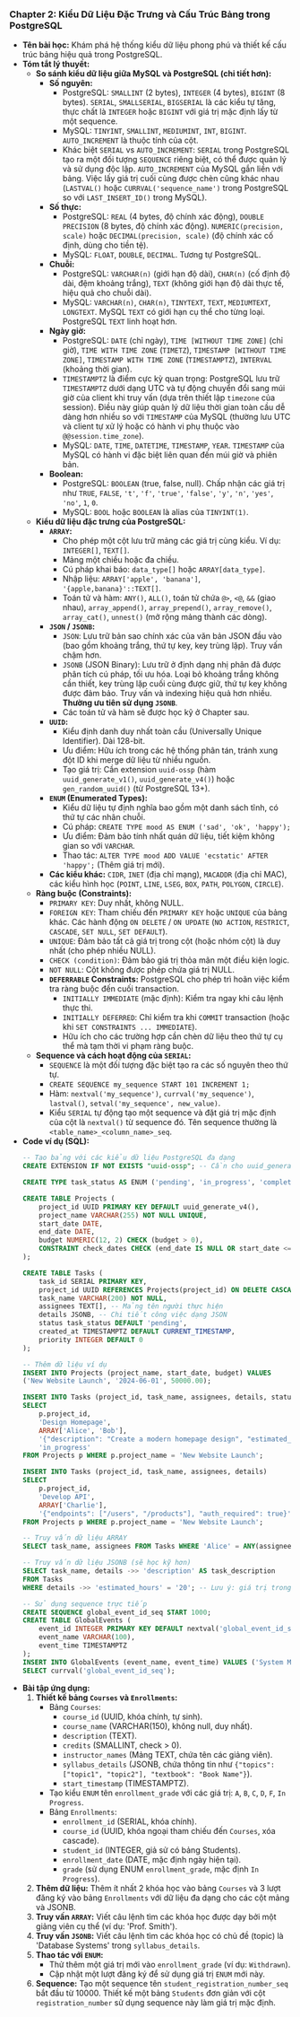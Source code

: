 ### Chapter 2: Kiểu Dữ Liệu Đặc Trưng và Cấu Trúc Bảng trong PostgreSQL

* **Tên bài học:** Khám phá hệ thống kiểu dữ liệu phong phú và thiết kế cấu trúc bảng hiệu quả trong PostgreSQL.
* **Tóm tắt lý thuyết:**
    * **So sánh kiểu dữ liệu giữa MySQL và PostgreSQL (chi tiết hơn):**
        * **Số nguyên:**
            * PostgreSQL: `SMALLINT` (2 bytes), `INTEGER` (4 bytes), `BIGINT` (8 bytes). `SERIAL`, `SMALLSERIAL`, `BIGSERIAL` là các kiểu tự tăng, thực chất là `INTEGER` hoặc `BIGINT` với giá trị mặc định lấy từ một sequence.
            * MySQL: `TINYINT`, `SMALLINT`, `MEDIUMINT`, `INT`, `BIGINT`. `AUTO_INCREMENT` là thuộc tính của cột.
            * Khác biệt `SERIAL` vs `AUTO_INCREMENT`: `SERIAL` trong PostgreSQL tạo ra một đối tượng `SEQUENCE` riêng biệt, có thể được quản lý và sử dụng độc lập. `AUTO_INCREMENT` của MySQL gắn liền với bảng. Việc lấy giá trị cuối cùng được chèn cũng khác nhau (`LASTVAL()` hoặc `CURRVAL('sequence_name')` trong PostgreSQL so với `LAST_INSERT_ID()` trong MySQL).
        * **Số thực:**
            * PostgreSQL: `REAL` (4 bytes, độ chính xác động), `DOUBLE PRECISION` (8 bytes, độ chính xác động). `NUMERIC(precision, scale)` hoặc `DECIMAL(precision, scale)` (độ chính xác cố định, dùng cho tiền tệ).
            * MySQL: `FLOAT`, `DOUBLE`, `DECIMAL`. Tương tự PostgreSQL.
        * **Chuỗi:**
            * PostgreSQL: `VARCHAR(n)` (giới hạn độ dài), `CHAR(n)` (cố định độ dài, đệm khoảng trắng), `TEXT` (không giới hạn độ dài thực tế, hiệu quả cho chuỗi dài).
            * MySQL: `VARCHAR(n)`, `CHAR(n)`, `TINYTEXT`, `TEXT`, `MEDIUMTEXT`, `LONGTEXT`. MySQL `TEXT` có giới hạn cụ thể cho từng loại. PostgreSQL `TEXT` linh hoạt hơn.
        * **Ngày giờ:**
            * PostgreSQL: `DATE` (chỉ ngày), `TIME [WITHOUT TIME ZONE]` (chỉ giờ), `TIME WITH TIME ZONE` (`TIMETZ`), `TIMESTAMP [WITHOUT TIME ZONE]`, `TIMESTAMP WITH TIME ZONE` (`TIMESTAMPTZ`), `INTERVAL` (khoảng thời gian).
            * `TIMESTAMPTZ` là điểm cực kỳ quan trọng: PostgreSQL lưu trữ `TIMESTAMPTZ` dưới dạng UTC và tự động chuyển đổi sang múi giờ của client khi truy vấn (dựa trên thiết lập `timezone` của session). Điều này giúp quản lý dữ liệu thời gian toàn cầu dễ dàng hơn nhiều so với `TIMESTAMP` của MySQL (thường lưu UTC và client tự xử lý hoặc có hành vi phụ thuộc vào `@@session.time_zone`).
            * MySQL: `DATE`, `TIME`, `DATETIME`, `TIMESTAMP`, `YEAR`. `TIMESTAMP` của MySQL có hành vi đặc biệt liên quan đến múi giờ và phiên bản.
        * **Boolean:**
            * PostgreSQL: `BOOLEAN` (true, false, null). Chấp nhận các giá trị như `TRUE`, `FALSE`, `'t'`, `'f'`, `'true'`, `'false'`, `'y'`, `'n'`, `'yes'`, `'no'`, `1`, `0`.
            * MySQL: `BOOL` hoặc `BOOLEAN` là alias của `TINYINT(1)`.
    * **Kiểu dữ liệu đặc trưng của PostgreSQL:**
        * **`ARRAY`:**
            * Cho phép một cột lưu trữ mảng các giá trị cùng kiểu. Ví dụ: `INTEGER[]`, `TEXT[]`.
            * Mảng một chiều hoặc đa chiều.
            * Cú pháp khai báo: `data_type[]` hoặc `ARRAY[data_type]`.
            * Nhập liệu: `ARRAY['apple', 'banana']`, `'{apple,banana}'::TEXT[]`.
            * Toán tử và hàm: `ANY()`, `ALL()`, toán tử chứa `@>`, `<@`, `&&` (giao nhau), `array_append()`, `array_prepend()`, `array_remove()`, `array_cat()`, `unnest()` (mở rộng mảng thành các dòng).
        * **`JSON` / `JSONB`:**
            * `JSON`: Lưu trữ bản sao chính xác của văn bản JSON đầu vào (bao gồm khoảng trắng, thứ tự key, key trùng lặp). Truy vấn chậm hơn.
            * `JSONB` (JSON Binary): Lưu trữ ở định dạng nhị phân đã được phân tích cú pháp, tối ưu hóa. Loại bỏ khoảng trắng không cần thiết, key trùng lặp cuối cùng được giữ, thứ tự key không được đảm bảo. Truy vấn và indexing hiệu quả hơn nhiều. **Thường ưu tiên sử dụng `JSONB`**.
            * Các toán tử và hàm sẽ được học kỹ ở Chapter sau.
        * **`UUID`:**
            * Kiểu định danh duy nhất toàn cầu (Universally Unique Identifier). Dài 128-bit.
            * Ưu điểm: Hữu ích trong các hệ thống phân tán, tránh xung đột ID khi merge dữ liệu từ nhiều nguồn.
            * Tạo giá trị: Cần extension `uuid-ossp` (hàm `uuid_generate_v1()`, `uuid_generate_v4()`) hoặc `gen_random_uuid()` (từ PostgreSQL 13+).
        * **`ENUM` (Enumerated Types):**
            * Kiểu dữ liệu tự định nghĩa bao gồm một danh sách tĩnh, có thứ tự các nhãn chuỗi.
            * Cú pháp: `CREATE TYPE mood AS ENUM ('sad', 'ok', 'happy');`
            * Ưu điểm: Đảm bảo tính nhất quán dữ liệu, tiết kiệm không gian so với `VARCHAR`.
            * Thao tác: `ALTER TYPE mood ADD VALUE 'ecstatic' AFTER 'happy';` (Thêm giá trị mới).
        * **Các kiểu khác:** `CIDR`, `INET` (địa chỉ mạng), `MACADDR` (địa chỉ MAC), các kiểu hình học (`POINT`, `LINE`, `LSEG`, `BOX`, `PATH`, `POLYGON`, `CIRCLE`).
    * **Ràng buộc (Constraints):**
        * `PRIMARY KEY`: Duy nhất, không NULL.
        * `FOREIGN KEY`: Tham chiếu đến `PRIMARY KEY` hoặc `UNIQUE` của bảng khác. Các hành động `ON DELETE` / `ON UPDATE` (`NO ACTION`, `RESTRICT`, `CASCADE`, `SET NULL`, `SET DEFAULT`).
        * `UNIQUE`: Đảm bảo tất cả giá trị trong cột (hoặc nhóm cột) là duy nhất (cho phép nhiều NULL).
        * `CHECK (condition)`: Đảm bảo giá trị thỏa mãn một điều kiện logic.
        * `NOT NULL`: Cột không được phép chứa giá trị NULL.
        * **`DEFERRABLE` Constraints:** PostgreSQL cho phép trì hoãn việc kiểm tra ràng buộc đến cuối transaction.
            * `INITIALLY IMMEDIATE` (mặc định): Kiểm tra ngay khi câu lệnh thực thi.
            * `INITIALLY DEFERRED`: Chỉ kiểm tra khi `COMMIT` transaction (hoặc khi `SET CONSTRAINTS ... IMMEDIATE`).
            * Hữu ích cho các trường hợp cần chèn dữ liệu theo thứ tự cụ thể mà tạm thời vi phạm ràng buộc.
    * **Sequence và cách hoạt động của `SERIAL`:**
        * `SEQUENCE` là một đối tượng đặc biệt tạo ra các số nguyên theo thứ tự.
        * `CREATE SEQUENCE my_sequence START 101 INCREMENT 1;`
        * Hàm: `nextval('my_sequence')`, `currval('my_sequence')`, `lastval()`, `setval('my_sequence', new_value)`.
        * Kiểu `SERIAL` tự động tạo một sequence và đặt giá trị mặc định của cột là `nextval()` từ sequence đó. Tên sequence thường là `<table_name>_<column_name>_seq`.
* **Code ví dụ (SQL):**
    ```sql
    -- Tạo bảng với các kiểu dữ liệu PostgreSQL đa dạng
    CREATE EXTENSION IF NOT EXISTS "uuid-ossp"; -- Cần cho uuid_generate_v4() nếu dùng PG < 13

    CREATE TYPE task_status AS ENUM ('pending', 'in_progress', 'completed', 'cancelled');

    CREATE TABLE Projects (
        project_id UUID PRIMARY KEY DEFAULT uuid_generate_v4(),
        project_name VARCHAR(255) NOT NULL UNIQUE,
        start_date DATE,
        end_date DATE,
        budget NUMERIC(12, 2) CHECK (budget > 0),
        CONSTRAINT check_dates CHECK (end_date IS NULL OR start_date <= end_date)
    );

    CREATE TABLE Tasks (
        task_id SERIAL PRIMARY KEY,
        project_id UUID REFERENCES Projects(project_id) ON DELETE CASCADE,
        task_name VARCHAR(200) NOT NULL,
        assignees TEXT[], -- Mảng tên người thực hiện
        details JSONB, -- Chi tiết công việc dạng JSON
        status task_status DEFAULT 'pending',
        created_at TIMESTAMPTZ DEFAULT CURRENT_TIMESTAMP,
        priority INTEGER DEFAULT 0
    );

    -- Thêm dữ liệu ví dụ
    INSERT INTO Projects (project_name, start_date, budget) VALUES
    ('New Website Launch', '2024-06-01', 50000.00);

    INSERT INTO Tasks (project_id, task_name, assignees, details, status)
    SELECT
        p.project_id,
        'Design Homepage',
        ARRAY['Alice', 'Bob'],
        '{"description": "Create a modern homepage design", "estimated_hours": 20}',
        'in_progress'
    FROM Projects p WHERE p.project_name = 'New Website Launch';

    INSERT INTO Tasks (project_id, task_name, assignees, details)
    SELECT
        p.project_id,
        'Develop API',
        ARRAY['Charlie'],
        '{"endpoints": ["/users", "/products"], "auth_required": true}'
    FROM Projects p WHERE p.project_name = 'New Website Launch';

    -- Truy vấn dữ liệu ARRAY
    SELECT task_name, assignees FROM Tasks WHERE 'Alice' = ANY(assignees);

    -- Truy vấn dữ liệu JSONB (sẽ học kỹ hơn)
    SELECT task_name, details ->> 'description' AS task_description
    FROM Tasks
    WHERE details ->> 'estimated_hours' = '20'; -- Lưu ý: giá trị trong JSONB là text

    -- Sử dụng sequence trực tiếp
    CREATE SEQUENCE global_event_id_seq START 1000;
    CREATE TABLE GlobalEvents (
        event_id INTEGER PRIMARY KEY DEFAULT nextval('global_event_id_seq'),
        event_name VARCHAR(100),
        event_time TIMESTAMPTZ
    );
    INSERT INTO GlobalEvents (event_name, event_time) VALUES ('System Maintenance', NOW());
    SELECT currval('global_event_id_seq');
    ```
* **Bài tập ứng dụng:**
    1.  **Thiết kế bảng `Courses` và `Enrollments`:**
        * Bảng `Courses`:
            * `course_id` (UUID, khóa chính, tự sinh).
            * `course_name` (VARCHAR(150), không null, duy nhất).
            * `description` (TEXT).
            * `credits` (SMALLINT, check > 0).
            * `instructor_names` (Mảng TEXT, chứa tên các giảng viên).
            * `syllabus_details` (JSONB, chứa thông tin như `{"topics": ["topic1", "topic2"], "textbook": "Book Name"}`).
            * `start_timestamp` (TIMESTAMPTZ).
        * Tạo kiểu `ENUM` tên `enrollment_grade` với các giá trị: `A`, `B`, `C`, `D`, `F`, `In Progress`.
        * Bảng `Enrollments`:
            * `enrollment_id` (SERIAL, khóa chính).
            * `course_id` (UUID, khóa ngoại tham chiếu đến `Courses`, xóa cascade).
            * `student_id` (INTEGER, giả sử có bảng Students).
            * `enrollment_date` (DATE, mặc định ngày hiện tại).
            * `grade` (sử dụng ENUM `enrollment_grade`, mặc định `In Progress`).
    2.  **Thêm dữ liệu:** Thêm ít nhất 2 khóa học vào bảng `Courses` và 3 lượt đăng ký vào bảng `Enrollments` với dữ liệu đa dạng cho các cột mảng và JSONB.
    3.  **Truy vấn `ARRAY`:** Viết câu lệnh tìm các khóa học được dạy bởi một giảng viên cụ thể (ví dụ: 'Prof. Smith').
    4.  **Truy vấn `JSONB`:** Viết câu lệnh tìm các khóa học có chủ đề (topic) là 'Database Systems' trong `syllabus_details`.
    5.  **Thao tác với `ENUM`:**
        * Thử thêm một giá trị mới vào `enrollment_grade` (ví dụ: `Withdrawn`).
        * Cập nhật một lượt đăng ký để sử dụng giá trị `ENUM` mới này.
    6.  **Sequence:** Tạo một sequence tên `student_registration_number_seq` bắt đầu từ 10000. Thiết kế một bảng `Students` đơn giản với cột `registration_number` sử dụng sequence này làm giá trị mặc định.
